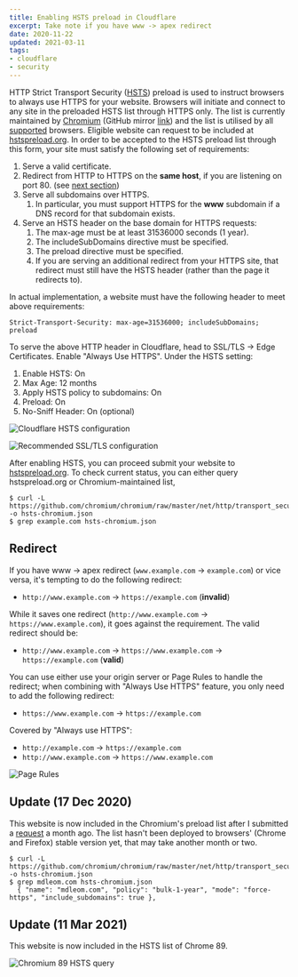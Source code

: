 ```yaml
---
title: Enabling HSTS preload in Cloudflare
excerpt: Take note if you have www -> apex redirect
date: 2020-11-22
updated: 2021-03-11
tags:
- cloudflare
- security
---
```


HTTP Strict Transport Security ([HSTS](https://developer.mozilla.org/en-US/docs/Web/HTTP/Headers/Strict-Transport-Security)) preload is used to instruct browsers to always use HTTPS for your website. Browsers will initiate and connect to any site in the preloaded HSTS list through HTTPS only. The list is currently maintained by [Chromium](https://cs.chromium.org/chromium/src/net/http/transport_security_state_static.json) (GitHub mirror [link](https://github.com/chromium/chromium/raw/master/net/http/transport_security_state_static.json)) and the list is utilised by all [supported](https://caniuse.com/stricttransportsecurity) browsers. Eligible website can request to be included at [hstspreload.org](https://hstspreload.org/). In order to be accepted to the HSTS preload list through this form, your site must satisfy the following set of requirements:

1. Serve a valid certificate.
2. Redirect from HTTP to HTTPS on the **same host**, if you are listening on port 80. (see [next section](#redirect))
3. Serve all subdomains over HTTPS.
    1. In particular, you must support HTTPS for the **www** subdomain if a DNS record for that subdomain exists.
4. Serve an HSTS header on the base domain for HTTPS requests:
    1. The max-age must be at least 31536000 seconds (1 year).
    2. The includeSubDomains directive must be specified.
    3. The preload directive must be specified.
    4. If you are serving an additional redirect from your HTTPS site, that redirect must still have the HSTS header (rather than the page it redirects to).

In actual implementation, a website must have the following header to meet above requirements:

```
Strict-Transport-Security: max-age=31536000; includeSubDomains; preload
```

To serve the above HTTP header in Cloudflare, head to SSL/TLS -> Edge Certificates. Enable "Always Use HTTPS". Under the HSTS setting:

1. Enable HSTS: On
2. Max Age: 12 months
3. Apply HSTS policy to subdomains: On
4. Preload: On
5. No-Sniff Header: On (optional)

![Cloudflare HSTS configuration](20201122/cf-hsts-config.png)

![Recommended SSL/TLS configuration](20201122/cf-tls.png)

After enabling HSTS, you can proceed submit your website to [hstspreload.org](https://hstspreload.org/). To check current status, you can either query hstspreload.org or Chromium-maintained list,

```
$ curl -L https://github.com/chromium/chromium/raw/master/net/http/transport_security_state_static.json -o hsts-chromium.json
$ grep example.com hsts-chromium.json
```

## Redirect

If you have www -> apex redirect (`www.example.com` -> `example.com`) or vice versa, it's tempting to do the following redirect:

- `http://www.example.com` -> `https://example.com` (**invalid**)

While it saves one redirect (`http://www.example.com` -> `https://www.example.com`), it goes against the requirement. The valid redirect should be:

- `http://www.example.com` -> `https://www.example.com` -> `https://example.com` (**valid**)

You can use either use your origin server or Page Rules to handle the redirect; when combining with "Always Use HTTPS" feature, you only need to add the following redirect:

- `https://www.example.com` -> `https://example.com`

Covered by "Always use HTTPS":

- `http://example.com` -> `https://example.com`
- `http://www.example.com` -> `https://www.example.com`

![Page Rules](20201122/page-rules.png)

## Update (17 Dec 2020)

This website is now included in the Chromium's preload list after I submitted a [request](https://hstspreload.org/) a month ago. The list hasn't been deployed to browsers' (Chrome and Firefox) stable version yet, that may take another month or two.

```
$ curl -L https://github.com/chromium/chromium/raw/master/net/http/transport_security_state_static.json -o hsts-chromium.json
$ grep mdleom.com hsts-chromium.json
  { "name": "mdleom.com", "policy": "bulk-1-year", "mode": "force-https", "include_subdomains": true },
```

## Update (11 Mar 2021)

This website is now included in the HSTS list of Chrome 89.

![Chromium 89 HSTS query](20201122/chromium-hsts.png)
